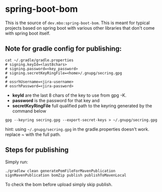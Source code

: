 # spring-boot-bom

This is the source of `dev.mbo:spring-boot-bom`. This is meant for typical projects based on spring boot with various
other libraries that don't come with spring boot itself.

## Note for gradle config for publishing:

```shell
cat ~/.gradle/gradle.properties
# signing.keyId=<last8chars>
# signing.password=<key_password>
# signing.secretKeyRingFile=<home>/.gnupg/secring.gpg
# 
# ossrhUsername=<jira-username>
# ossrhPassword=<jira-password>
```

- **keyId** are the last 8 chars of the key to use from gpg -K.
- **password** is the password for that key and
- **secretKeyRingFile** full qualified path to the keyring generated by the command below

```shell
gpg --keyring secring.gpg --export-secret-keys > ~/.gnupg/secring.gpg
```

hint: using `~/.gnupg/secring.gpg` in the gradle.properties doesn't work. replace ~ with the full path.

## Steps for publishing

Simply run:

```shell
./gradlew clean generatePomFileForMavenPublication signMavenPublication bomZip publish publishToMavenLocal
```

To check the bom before upload simply skip publish.
